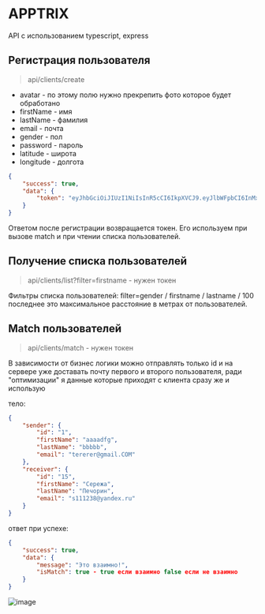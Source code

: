 # APPTRIX
API с использованием typescript, express

## Регистрация пользователя 

> api/clients/create

* avatar - по этому полю нужно прекрепить фото которое будет обработано
* firstName - имя
* lastName - фамилия
* email - почта
* gender - пол
* password - пароль
* latitude - широта
* longitude - долгота

```json
{
    "success": true,
    "data": {
        "token": "eyJhbGciOiJIUzI1NiIsInR5cCI6IkpXVCJ9.eyJlbWFpbCI6InMxMTEyMzhAeWFuZGV4LnJ1IiwicGVybWlzc2lvbnMiOlsiTUFUQ0giLCJSRUFEIl0sImxhdCI6IjYwLjAyNjc0ODUxOTIwMzA5NiIsImxvbiI6IjMwLjMxMTAxODA1MjE0ODkzNSIsImlhdCI6MTY2OTQxNDkyNCwiZXhwIjoxNjY5NTAxMzI0fQ.-khm6VSyDxXa0vTnedawqYZM40hSguVj8a5kQK5XrWA"
    }
}
```

Ответом после регистрации возвращается токен. Его используем при вызове match и при чтении списка пользователей.

## Получение списка пользователей

> api/clients/list?filter=firstname - нужен токен

Фильтры списка пользователей: filter=gender / firstname / lastname / 100 последнее это максимальное расстояние в метрах от пользователей.

## Match пользователей

> api/clients/match - нужен токен

В зависимости от бизнес логики можно отправлять только id и на сервере уже доставать почту первого и второго пользователя,
ради "оптимизации" я данные которые приходят с клиента сразу же и использую

тело: 
```json
{
    "sender": {
        "id": "1",
        "firstName": "aaaadfg",
        "lastName": "bbbbb",
        "email": "tererer@gmail.COM"
    },
    "receiver": {
        "id": "15",
        "firstName": "Сережа",
        "lastName": "Печорин",
        "email": "s111238@yandex.ru"
    }
}
```
ответ при успехе: 
```json
{
    "success": true,
    "data": {
        "message": "Это взаимно!",
        "isMatch": true - true если взаимно false если не взаимно
    }
}
```

![image](https://user-images.githubusercontent.com/89931949/203987511-1400db83-56d8-48d9-9cd9-e2aad6f467ce.png)

